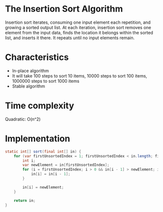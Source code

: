 # The Insertion Sort Algorithm

Insertion sort iterates, consuming one input element each repetition, and growing a sorted output list. At each iteration, 
insertion sort removes one element from the input data, finds the location it belongs within the sorted list, 
and inserts it there. It repeats until no input elements remain.

# Characteristics

- In-place algorithm
- It will take 100 steps to sort 10 items, 10000 steps to sort 100 items, 1000000 steps to sort 1000 items
- Stable algorithm

# Time complexity

Quadratic: O(n^2) 

# Implementation

```java
static int[] sort(final int[] in) {
    for (var firstUnsortedIndex = 1; firstUnsortedIndex < in.length; firstUnsortedIndex++) {
        int i;
        var newElement = in[firstUnsortedIndex];
        for (i = firstUnsortedIndex; i > 0 && in[i - 1] > newElement; i--) {
            in[i] = in[i - 1];
        }

        in[i] = newElement;
    }

    return in;
}